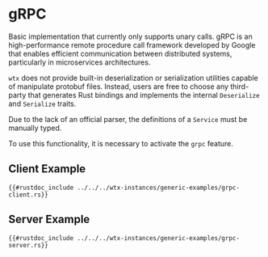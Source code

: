 
# gRPC

Basic implementation that currently only supports unary calls. gRPC is an high-performance remote procedure call framework developed by Google that enables efficient communication between distributed systems, particularly in microservices architectures.

`wtx` does not provide built-in deserialization or serialization utilities capable of manipulate protobuf files. Instead, users are free to choose any third-party that generates Rust bindings and implements the internal `Deserialize` and `Serialize` traits.

Due to the lack of an official parser, the definitions of a `Service` must be manually typed.

To use this functionality, it is necessary to activate the `grpc` feature.

## Client Example

```rust,edition2021,no_run
{{#rustdoc_include ../../../wtx-instances/generic-examples/grpc-client.rs}}
```

## Server Example

```rust,edition2021,no_run
{{#rustdoc_include ../../../wtx-instances/generic-examples/grpc-server.rs}}
```
